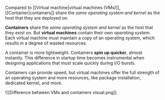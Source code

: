 Compared to [[Virtual machine|virtual machines (VMs)]], [[Container|containers]] share the *same operating system and kernel* as the host that they are deployed on.

**Containers** share the *same operating system and kernel* as the host that they exist on. But **virtual machines** contain their *own operating system*. Each virtual machine must maintain a copy of an operating system, which results in a degree of wasted resources.  
  
A container is more lightweight. Containers **spin up quicker**, almost instantly. This difference in startup time becomes instrumental when designing applications that must scale quickly during I/O bursts.

Containers can provide speed, but virtual machines offer the full strength of an operating system and more resources, like package installation, dedicated kernel, and more.

![[Difference between VMs and containers visual.png]]